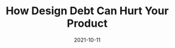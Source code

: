 ---
date: 2021-10-11
permalink: false
publisher: uxdesigncc
tags:
  - design
  - design-debt
target_url: https://uxdesign.cc/5-common-reasons-behind-the-design-debt-in-a-product-a40c5af2e5cd
title: How Design Debt Can Hurt Your Product
---